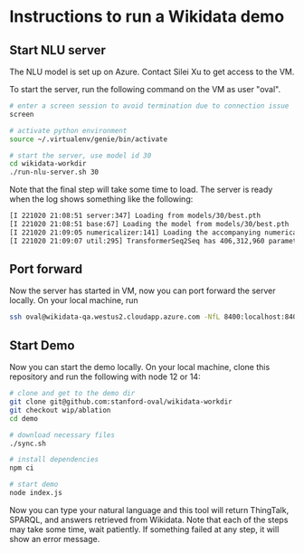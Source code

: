 # Instructions to run a Wikidata demo

## Start NLU server
The NLU model is set up on Azure. Contact Silei Xu to get access to the VM. 

To start the server, run the following command on the VM as user "oval". 
```bash
# enter a screen session to avoid termination due to connection issue
screen 

# activate python environment 
source ~/.virtualenv/genie/bin/activate

# start the server, use model id 30
cd wikidata-workdir
./run-nlu-server.sh 30
```

Note that the final step will take some time to load. The server is ready when the log shows something like the following:

```bash
[I 221020 21:08:51 server:347] Loading from models/30/best.pth
[I 221020 21:08:51 base:67] Loading the model from models/30/best.pth
[I 221020 21:09:05 numericalizer:141] Loading the accompanying numericalizer from models/30/
[I 221020 21:09:07 util:295] TransformerSeq2Seq has 406,312,960 parameters
```

## Port forward 
Now the server has started in VM, now you can port forward the server locally. On your local machine, run
```bash
ssh oval@wikidata-qa.westus2.cloudapp.azure.com -NfL 8400:localhost:8400
```

## Start Demo
Now you can start the demo locally. 
On your local machine, clone this repository and run the following with node 12 or 14:

```bash
# clone and get to the demo dir
git clone git@github.com:stanford-oval/wikidata-workdir
git checkout wip/ablation
cd demo

# download necessary files 
./sync.sh

# install dependencies
npm ci

# start demo
node index.js 
```

Now you can type your natural language and this tool will return ThingTalk, SPARQL, and answers retrieved from Wikidata.
Note that each of the steps may take some time, wait patiently. If something failed at any step, it will show an error message. 
